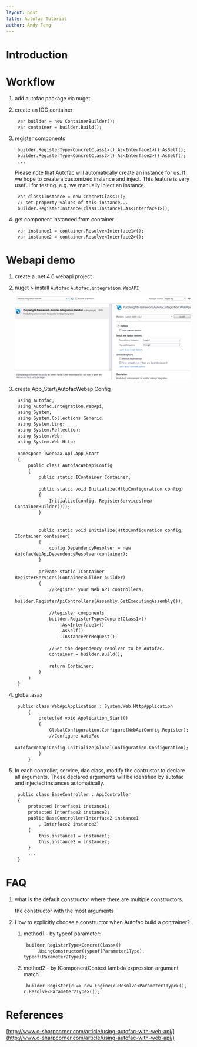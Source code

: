 ```yaml
---
layout: post
title: Autofac Tutorial
author: Andy Feng
---
```


# Introduction #

# Workflow #
1. add autofac package via nuget

1. create an IOC container

		var builder = new ContainerBuilder();
		var container = builder.Build();

1. register components

		builder.RegisterType<ConcretClass1>().As<Interface1>().AsSelf(); 
		builder.RegisterType<ConcretClass2>().As<Interface2>().AsSelf(); 
		...
	
	Please note that Autofac will automatically create an instance for us. If we hope to create a customized instance and inject. This feature is very useful for testing. e.g. we manually inject an instance. 

		var class1Instance = new ConcretClass1();
		// set property values of this instance...
		builder.RegisterInstance(class1Instance).As<Interface1>();

1. get component instanced from container

		var instance1 = container.Resolve<Interface1>();
		var instance2 = container.Resolve<Interface2>();
 
# Webapi demo #
1. create a .net 4.6 webapi project

1. nuget > install `Autofac` `Autofac.integration.WebAPI`

	![](/images/posts/20180308-autofac-1.png)

1. create App_Start\AutofacWebapiConfig

		using Autofac;
		using Autofac.Integration.WebApi;
		using System;
		using System.Collections.Generic;
		using System.Linq;
		using System.Reflection;
		using System.Web;
		using System.Web.Http;
		
		namespace Tweebaa.Api.App_Start
		{
		    public class AutofacWebapiConfig
		    {
		        public static IContainer Container;
		
		        public static void Initialize(HttpConfiguration config)
		        {
		            Initialize(config, RegisterServices(new ContainerBuilder()));
		        }
		
		
		        public static void Initialize(HttpConfiguration config, IContainer container)
		        {
		            config.DependencyResolver = new AutofacWebApiDependencyResolver(container);
		        }
		
		        private static IContainer RegisterServices(ContainerBuilder builder)
		        {
		            //Register your Web API controllers.  
		            builder.RegisterApiControllers(Assembly.GetExecutingAssembly());
		
		            //Register components
		            builder.RegisterType<ConcretClass1>()
		                .As<Interface1>()
		                .AsSelf()
		                .InstancePerRequest();
		
		            //Set the dependency resolver to be Autofac.  
		            Container = builder.Build();
		
		            return Container;
		        }
		    }
		}

1. global.asax

		public class WebApiApplication : System.Web.HttpApplication
		    {
		        protected void Application_Start()
		        {
		            GlobalConfiguration.Configure(WebApiConfig.Register);
		            //Configure AutoFac  
		            AutofacWebapiConfig.Initialize(GlobalConfiguration.Configuration);
		        }
		    }

1. In each controller, service, dao class, modify the contrustor to declare all arguments. These declared arguments will be identified by autofac and injected instances automatically.

		public class BaseController : ApiController
	    {
	        protected Interface1 instance1;
	        protected Interface2 instance2;
	        public BaseController(Interface2 instance1
	            , Interface2 instance2)
	        {
	            this.instance1 = instance1;
	            this.instance2 = instance2;
	        }
			...
		}

# FAQ #
1. what is the default constructor where there are multiple constructors.

	the constructor with the most arguments

1. How to explicitly choose a constructor when Autofac build a contrainer?

	1. method1 - by typeof parameter: 

			builder.RegisterType<ConcretClass>()
				.UsingConstructor(typeof(Parameter1Type), typeof(Parameter2Type));

	1. method2 - by IComponentContext lambda expression argument match

			builder.Register(c => new Engine(c.Resolve<Parameter1Type>(), c.Resolve<Parameter2Type>());

# References #
[http://www.c-sharpcorner.com/article/using-autofac-with-web-api/](http://www.c-sharpcorner.com/article/using-autofac-with-web-api/)